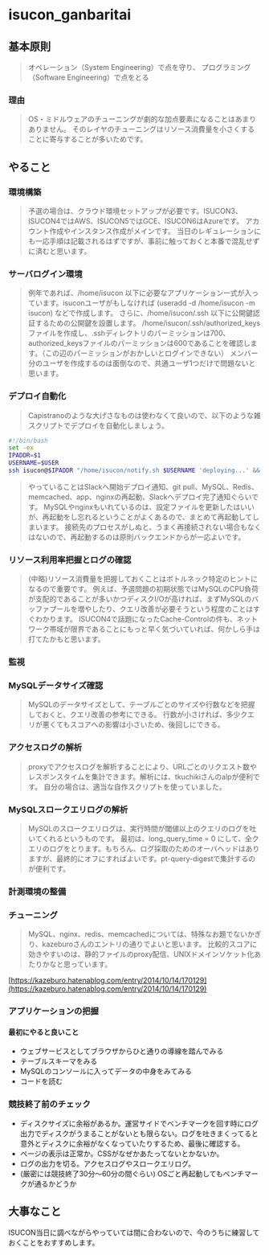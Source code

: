 # isucon_ganbaritai

## 基本原則
> オペレーション（System Engineering）で点を守り、 プログラミング（Software Engineering）で点をとる

### 理由

> OS・ミドルウェアのチューニングが劇的な加点要素になることはあまりありません。 そのレイヤのチューニングはリソース消費量を小さくすることに寄与することが多いためです。

## やること

### 環境構築

> 予選の場合は、クラウド環境セットアップが必要です。ISUCON3、ISUCON4ではAWS、ISUCON5ではGCE、ISUCON6はAzureです。 アカウント作成やインスタンス作成がメインです。 当日のレギュレーションにも一応手順は記載されるはずですが、事前に触っておくと本番で混乱せずに済むと思います。

### サーバログイン環境

> 例年であれば、/home/isucon 以下に必要なアプリケーション一式が入っています。isuconユーザがもしなければ (useradd -d /home/isucon -m isucon) などで作成します。 さらに、/home/isucon/.ssh 以下に公開鍵認証するための公開鍵を設置します。 /home/isucon/.ssh/authorized_keysファイルを作成し、.sshディレクトリのパーミッションは700、authorized_keysファイルのパーミッションは600であることを確認します。（この辺のパーミッションがおかしいとログインできない） メンバー分のユーザを作成するのは面倒なので、共通ユーザ1つだけで問題ないと思います。

### デプロイ自動化

> Capistranoのような大げさなものは使わなくて良いので、以下のような雑スクリプトでデプロイを自動化しましょう。

```sh
#!/bin/bash
set -ex
IPADDR=$1
USERNAME=$USER
ssh isucon@$IPADDR "/home/isucon/notify.sh $USERNAME 'deploying...' && cd /home/isucon/deploy && git pull && ~/.local/perl/bin/carton install && sudo systemctl restart mysql && sudo service memcached restart && sudo systemctl restart isuxi.perl && sudo systemctl restart nginx && sudo sysctl -p && /home/isucon/notify.sh $USERNAME 'deploy done'"
```

> やっていることはSlackへ開始デプロイ通知、git pull、MySQL、Redis、memcached、app、nginxの再起動、Slackへデプロイ完了通知ぐらいです。 MySQLやnginxもいれているのは、設定ファイルを更新したはいいが、再起動をし忘れるということがよくあるので、まとめて再起動してしまいます。 接続先のプロセスがしぬと、うまく再接続されない場合もなくはないので、再起動するのは原則バックエンドからが一応よいです。

### リソース利用率把握とログの確認

> (中略)リソース消費量を把握しておくことはボトルネック特定のヒントになるので重要です。 例えば、予選問題の初期状態ではMySQLのCPU負荷が支配的であることが多いかつディスクI/Oが高ければ、まずMySQLのバッファプールを増やしたり、クエリ改善が必要そうという程度のことはすぐわかります。 ISUCON4で話題になったCache-Controlの件も、ネットワーク帯域が限界であることにもっと早く気づいていれば、何かしら手は打てたかもと思います。

### 監視

### MySQLデータサイズ確認

> MySQLのデータサイズとして、テーブルごとのサイズや行数などを把握しておくと、クエリ改善の参考にできる。 行数が小さければ、多少クエリが悪くてもスコアへの影響は小さいため、後回しにできる。

### アクセスログの解析

> proxyでアクセスログを解析することにより、URLごとのリクエスト数やレスポンスタイムを集計できます。解析には、tkuchikiさんのalpが便利です。 自分の場合は、適当な自作スクリプトを使っていました。

### MySQLスロークエリログの解析

> MySQLのスロークエリログは、実行時間が閾値以上のクエリのログを吐いてくれるというものです。 最初は、long_query_time = 0 にして、全クエリのログをとります。もちろん、ログ採取のためのオーバヘッドはありますが、最終的にオフにすればよいです。pt-query-digestで集計するのが便利です。

### 計測環境の整備

### チューニング

> MySQL、nginx、redis、memcachedについては、特殊なお題でないかぎり、kazeburoさんのエントリの通りでよいと思います。 比較的スコアに効きやすいのは、静的ファイルのproxy配信、UNIXドメインソケット化あたりかなと思っています。

[https://kazeburo.hatenablog.com/entry/2014/10/14/170129](https://kazeburo.hatenablog.com/entry/2014/10/14/170129)

### アプリケーションの把握

#### 最初にやると良いこと

* ウェブサービスとしてブラウザからひと通りの導線を踏んでみる
* テーブルスキーマをみる
* MySQLのコンソールに入ってデータの中身をみてみる
* コードを読む

### 競技終了前のチェック

* ディスクサイズに余裕があるか。運営サイドでベンチマークを回す時にログ出力でディスクがうまることがないとも限らない。ログを吐きまくってると意外とディスクに余裕がなくなっていたりするため、最後に確認する。
* ページの表示は正常か。CSSがなぜかあたってないとかないか。
* ログの出力を切る。アクセスログやスロークエリログ。
* (厳密には競技終了30分〜60分の間ぐらい) OSごと再起動してもベンチマークが通るかどうか

## 大事なこと

ISUCON当日に調べながらやっていては間に合わないので、今のうちに練習しておくことをおすすめします。 
